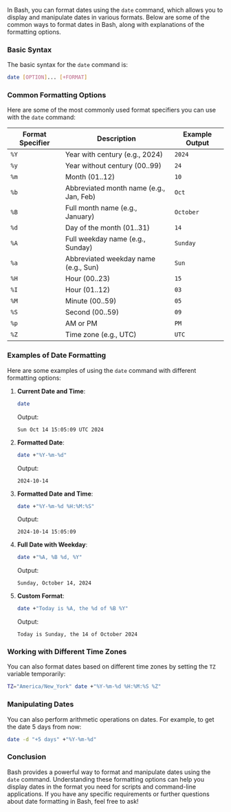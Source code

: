In Bash, you can format dates using the `date` command, which allows you to display and manipulate dates in various formats. Below are some of the common ways to format dates in Bash, along with explanations of the formatting options.

### Basic Syntax

The basic syntax for the `date` command is:
```bash
date [OPTION]... [+FORMAT]
```

### Common Formatting Options

Here are some of the most commonly used format specifiers you can use with the `date` command:

| Format Specifier | Description                                   | Example Output        |
|------------------|-----------------------------------------------|-----------------------|
| `%Y`             | Year with century (e.g., 2024)               | `2024`                |
| `%y`             | Year without century (00..99)                | `24`                  |
| `%m`             | Month (01..12)                               | `10`                  |
| `%b`             | Abbreviated month name (e.g., Jan, Feb)     | `Oct`                 |
| `%B`             | Full month name (e.g., January)              | `October`             |
| `%d`             | Day of the month (01..31)                    | `14`                  |
| `%A`             | Full weekday name (e.g., Sunday)             | `Sunday`              |
| `%a`             | Abbreviated weekday name (e.g., Sun)         | `Sun`                 |
| `%H`             | Hour (00..23)                                 | `15`                  |
| `%I`             | Hour (01..12)                                 | `03`                  |
| `%M`             | Minute (00..59)                              | `05`                  |
| `%S`             | Second (00..59)                              | `09`                  |
| `%p`             | AM or PM                                     | `PM`                  |
| `%Z`             | Time zone (e.g., UTC)                        | `UTC`                 |

### Examples of Date Formatting

Here are some examples of using the `date` command with different formatting options:

1. **Current Date and Time**:
   ```bash
   date
   ```
   Output:
   ```
   Sun Oct 14 15:05:09 UTC 2024
   ```

2. **Formatted Date**:
   ```bash
   date +"%Y-%m-%d"
   ```
   Output:
   ```
   2024-10-14
   ```

3. **Formatted Date and Time**:
   ```bash
   date +"%Y-%m-%d %H:%M:%S"
   ```
   Output:
   ```
   2024-10-14 15:05:09
   ```

4. **Full Date with Weekday**:
   ```bash
   date +"%A, %B %d, %Y"
   ```
   Output:
   ```
   Sunday, October 14, 2024
   ```

5. **Custom Format**:
   ```bash
   date +"Today is %A, the %d of %B %Y"
   ```
   Output:
   ```
   Today is Sunday, the 14 of October 2024
   ```

### Working with Different Time Zones

You can also format dates based on different time zones by setting the `TZ` variable temporarily:

```bash
TZ="America/New_York" date +"%Y-%m-%d %H:%M:%S %Z"
```

### Manipulating Dates

You can also perform arithmetic operations on dates. For example, to get the date 5 days from now:

```bash
date -d "+5 days" +"%Y-%m-%d"
```

### Conclusion

Bash provides a powerful way to format and manipulate dates using the `date` command. Understanding these formatting options can help you display dates in the format you need for scripts and command-line applications. If you have any specific requirements or further questions about date formatting in Bash, feel free to ask!